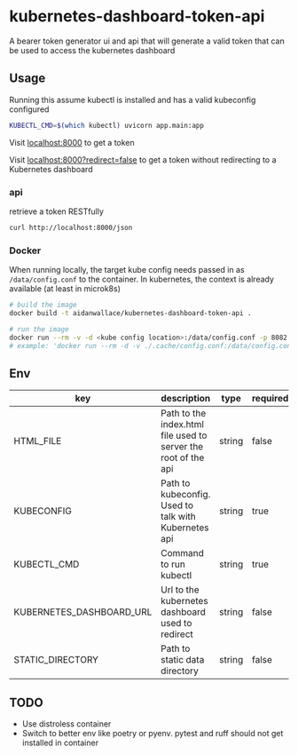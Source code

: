 # kubernetes-dashboard-token-api

A bearer token generator ui and api that will generate a valid token that can be used to access the kubernetes dashboard

## Usage

Running this assume kubectl is installed and has a valid kubeconfig configured

```sh
KUBECTL_CMD=$(which kubectl) uvicorn app.main:app
```

Visit [localhost:8000](https://localhost:8000) to get a token

Visit [localhost:8000?redirect=false](https://localhost:8000?redirect=false) to get a token without redirecting to a Kubernetes dashboard

### api

retrieve a token RESTfully

```sh
curl http://localhost:8000/json
```

### Docker

When running locally, the target kube config needs passed in as `/data/config.conf` to the container. In kubernetes, the context is already available (at least in microk8s)

```sh
# build the image
docker build -t aidanwallace/kubernetes-dashboard-token-api .

# run the image
docker run --rm -v -d <kube config location>:/data/config.conf -p 8082:80 aidanwallace/kubernetes-dashboard-token-api
# example: 'docker run --rm -d -v ./.cache/config.conf:/data/config.conf -p 8082:80 aidanwallace/kubernetes-dashboard-token-api'

```

## Env

| key                      | description                                                    | type   | required | default      |
| ------------------------ | -------------------------------------------------------------- | ------ | -------- | ------------ |
| HTML_FILE                | Path to the index.html file used to server the root of the api | string | false    | ./index.html |
| KUBECONFIG               | Path to kubeconfig. Used to talk with Kubernetes api           | string | true     |              |
| KUBECTL_CMD              | Command to run kubectl                                         | string | true     |              |
| KUBERNETES_DASHBOARD_URL | Url to the kubernetes dashboard used to redirect               | string | false    | null         |
| STATIC_DIRECTORY         | Path to static data directory                                  | string | false    | ./static     |

## TODO

- Use distroless container
- Switch to better env like poetry or pyenv. pytest and ruff should not get installed in container
